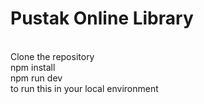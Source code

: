 # Pustak Online Library
<br/>
Clone the repository
<br/>
npm install 
<br/>
npm run dev 
<br/>
to run this in your local environment


